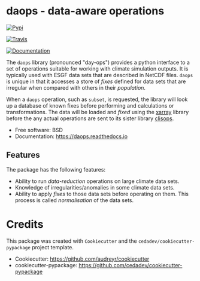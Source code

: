 # daops - data-aware operations


[![Pypi](https://img.shields.io/pypi/v/daops.svg)](https://pypi.python.org/pypi/daops)

[![Travis](https://img.shields.io/travis/ellesmith88/daops.svg)](https://travis-ci.org/ellesmith88/daops)

[![Documentation](https://readthedocs.org/projects/daops/badge/?version=latest)](https://daops.readthedocs.io/en/latest/?badge=latest)

The `daops` library (pronounced "day-ops") provides a python interface to a 
set of operations suitable for working with climate simulation outputs. It is 
typically used with ESGF data sets that are described in NetCDF files. `daops` 
is unique in that it accesses a store of _fixes_ defined for data sets that are 
irregular when compared with others in their _population_. 

When a `daops` operation, such as `subset`, is requested, the library will look 
up a database of known fixes before performing and calculations or transformations. 
The data will be loaded and _fixed_ using the [xarray](http://xarray.pydata.org/) 
library before the any actual operations are sent to its sister library 
[clisops](https://github.com/roocs/clisops). 

* Free software: BSD
* Documentation: https://daops.readthedocs.io

## Features

The package has the following features:
 * Ability to run _data-reduction_ operations on large climate data sets.
 * Knowledge of irregularities/anomalies in some climate data sets.
 * Ability to apply _fixes_ to those data sets before operating on them. 
 This process is called _normalisation_ of the data sets.

# Credits

This package was created with `Cookiecutter` and the `cedadev/cookiecutter-pypackage` project template.

 * Cookiecutter: https://github.com/audreyr/cookiecutter
 * cookiecutter-pypackage: https://github.com/cedadev/cookiecutter-pypackage
